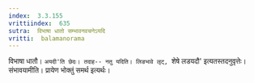 ```yaml
---
index:  3.3.155
vrittiindex:  635
sutra:  विभाषा धातो सम्भावनवचनेऽयदि
vritti:  balamanorama 
---
```


विभाषा धातौ। `अयदी'ति छेदः। तदाह-- नतु यदिति। लिङभावे लृट्, `शेषे लडयदौ' इत्यतस्तदनुवृत्तेः। संभावयामीति। प्रायेण भोक्तुं समर्थ इत्यर्थः। 

